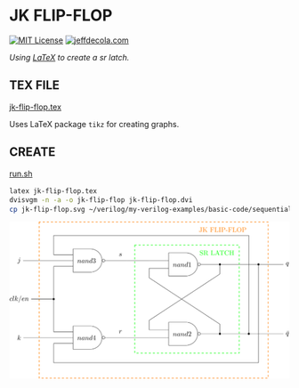 # JK FLIP-FLOP

[![MIT License](http://img.shields.io/:license-mit-blue.svg)](http://jeffdecola.mit-license.org)
[![jeffdecola.com](https://img.shields.io/badge/website-jeffdecola.com-blue)](https://jeffdecola.com)

_Using
[LaTeX](https://github.com/JeffDeCola/my-cheat-sheets/tree/master/software/development/languages/latex-cheat-sheet/)
to create a sr latch._

## TEX FILE

[jk-flip-flop.tex](https://github.com/JeffDeCola/my-latex-renders/blob/master/mathematics/applied/electrical-engineering/sequential-logic/jk-flip-flop/jk-flip-flop.tex)

Uses LaTeX package `tikz` for creating graphs.

## CREATE

[run.sh](https://github.com/JeffDeCola/my-latex-renders/blob/master/mathematics/applied/electrical-engineering/sequential-logic/jk-flip-flop/run.sh)

```bash
latex jk-flip-flop.tex
dvisvgm -n -a -o jk-flip-flop jk-flip-flop.dvi
cp jk-flip-flop.svg ~/verilog/my-verilog-examples/basic-code/sequential-logic/jk_flip_flop/svgs/.
```

<p align="center">
    <img src="jk-flip-flop.svg"
    align="middle"
</p>
